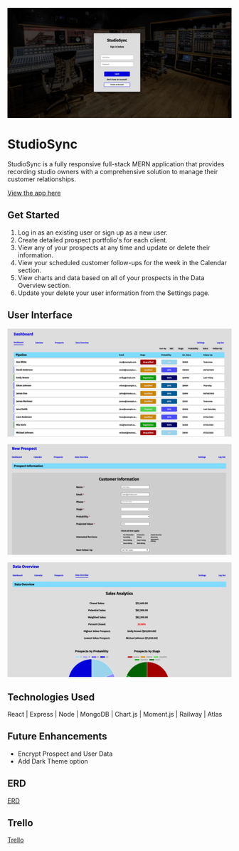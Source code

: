 ![Login](./StudioSync-Front/src/assets/StudioSyncLoginPage.png)

# StudioSync

StudioSync is a fully responsive full-stack MERN application that provides recording studio owners with a comprehensive solution to manage their customer relationships.

[View the app here](https://studiosync-frontend-production.up.railway.app/login)

## Get Started

1. Log in as an existing user or sign up as a new user.
2. Create detailed prospect portfolio's for each client.
3. View any of your prospects at any time and update or delete their information.
4. View your scheduled customer follow-ups for the week in the Calendar section.
5. View charts and data based on all of your prospects in the Data Overview section.
6. Update your delete your user information from the Settings page.

## User Interface

![Dashboard](./StudioSync-Front/src/assets/StudioSyncDashboardPage.png)

![Prospect](./StudioSync-Front/src/assets/StudioSyncAddProspectPage.png)

![Data](./StudioSync-Front/src/assets/StudioSyncDataPage.png)

## Technologies Used

React | Express | Node | MongoDB | Chart.js | Moment.js | Railway | Atlas

## Future Enhancements

- Encrypt Prospect and User Data
- Add Dark Theme option

## ERD

[ERD](https://lucid.app/lucidchart/97b1a8aa-d18b-4e34-aedf-574058f7fadc/edit?page=0_0&invitationId=inv_c307b8c4-9f96-427b-b555-744d76738243#)

## Trello

[Trello](https://trello.com/b/aJFZhd24/recording-studio-crm)


